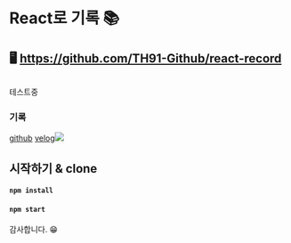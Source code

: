 # React로 기록 📚

## 🖥️ https://github.com/TH91-Github/react-record


## 

테스트중

### 기록

[github](https://github.com/TH91-Github)
[velog<img src="https://img.shields.io/badge/Velog-20C997?style=for-the-badge&logo=Velog&logoColor=white">](https://velog.io/@th_velog)


## 시작하기 & clone 
#### `npm install`
#### `npm start`





감사합니다. 😁
